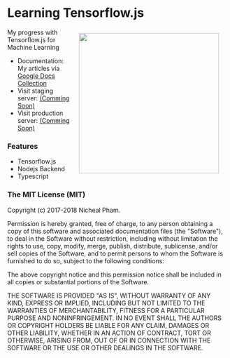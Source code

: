 # Learning Tensorflow.js

<img align="right" src="https://raw.github.com/3bola/gulp-starter/master/app/img/pipboy.jpg" hspace="20" vspace="10" width="320">

My progress with Tensorflow.js for Machine Learning 

* Documentation: My articles via [Google Docs Collection](https://drive.google.com/drive/folders/1oPnQa7gUSLFs-Znmr-LnKcU5Y-tRz_dA?usp=sharing)
* Visit staging server: [(Comming Soon)](http://staging.salesfit.tv/)
* Visit production server: [(Comming Soon)](http://fj.nativesdev.com.au)

### Features

* Tensorflow.js
* Nodejs Backend
* Typescript

### The MIT License (MIT)

Copyright (c) 2017-2018 Nicheal Pham.

Permission is hereby granted, free of charge, to any person obtaining a copy
of this software and associated documentation files (the "Software"), to deal
in the Software without restriction, including without limitation the rights
to use, copy, modify, merge, publish, distribute, sublicense, and/or sell
copies of the Software, and to permit persons to whom the Software is
furnished to do so, subject to the following conditions:

The above copyright notice and this permission notice shall be included in
all copies or substantial portions of the Software.

THE SOFTWARE IS PROVIDED "AS IS", WITHOUT WARRANTY OF ANY KIND, EXPRESS OR
IMPLIED, INCLUDING BUT NOT LIMITED TO THE WARRANTIES OF MERCHANTABILITY,
FITNESS FOR A PARTICULAR PURPOSE AND NONINFRINGEMENT. IN NO EVENT SHALL THE
AUTHORS OR COPYRIGHT HOLDERS BE LIABLE FOR ANY CLAIM, DAMAGES OR OTHER
LIABILITY, WHETHER IN AN ACTION OF CONTRACT, TORT OR OTHERWISE, ARISING FROM,
OUT OF OR IN CONNECTION WITH THE SOFTWARE OR THE USE OR OTHER DEALINGS IN
THE SOFTWARE.
